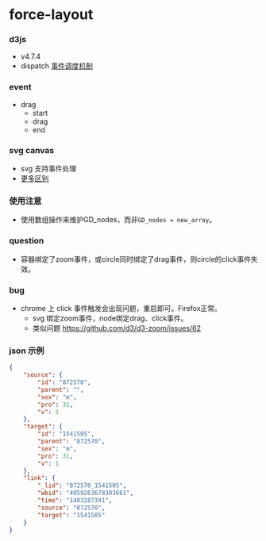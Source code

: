 # force-layout

### d3js

- v4.7.4
- dispatch [事件调度机制](https://github.com/xswei/d3js_doc/tree/master/API/d3-dispatch-master)


### event

- drag
    + start
    + drag
    + end

### svg canvas

- svg 支持事件处理
- [更多区别](http://www.w3school.com.cn/html5/html_5_canvas_vs_svg.asp)


### 使用注意

- 使用数组操作来维护GD_nodes，而非`GD_nodes = new_array`。


### question

- 容器绑定了zoom事件，或circle同时绑定了drag事件，则circle的click事件失效。


### bug

- chrome 上 click 事件触发会出现问题，重启即可。Firefox正常。
    - svg 绑定zoom事件，node绑定drag、click事件。
    - 类似问题 https://github.com/d3/d3-zoom/issues/62


### json 示例
```json
{
    "source": {
        "id": "872570",
        "parent": "",
        "sex": "m",
        "pro": 31,
        "v": 1
    },
    "target": {
        "id": "1541505",
        "parent": "872570",
        "sex": "m",
        "pro": 31,
        "v": 1
    },
    "link": {
        "_lid": "872570_1541505",
        "wbid": "4059263678303661",
        "time": "1483287341",
        "source": "872570",
        "target": "1541505"
    }
}
```

